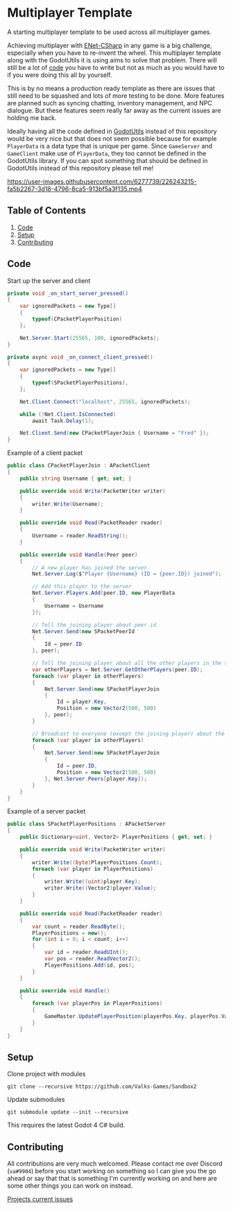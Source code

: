 # Multiplayer Template
A starting multiplayer template to be used across all multiplayer games.

Achieving multiplayer with [ENet-CSharp](https://github.com/SoftwareGuy/ENet-CSharp) in any game is a big challenge, especially when you have to re-invent the wheel. This multiplayer template along with the GodotUtils it is using aims to solve that problem. There will still be a lot of [code](#code) you have to write but not as much as you would have to if you were doing this all by yourself.

This is by no means a production ready template as there are issues that still need to be squashed and lots of more testing to be done. More features are planned such as syncing chatting, inventory management, and NPC dialogue. But these features seem really far away as the current issues are holding me back.

Ideally having all the code defined in [GodotUtils](https://github.com/Valks-Games/GodotUtils) instead of this repository would be very nice but that does not seem possible because for example `PlayerData` is a data type that is unique per game. Since `GameServer` and `GameClient` make use of `PlayerData`, they too cannot be defined in the GodotUtils library. If you can spot something that should be defined in GodotUtils instead of this repository please tell me!

https://user-images.githubusercontent.com/6277739/226243215-fa5b2267-3d18-4796-8ca5-913bf5a3f135.mp4

## Table of Contents
1. [Code](#code)
2. [Setup](#setup)
3. [Contributing](#contributing)

## Code
Start up the server and client
```cs
private void _on_start_server_pressed()
{
    var ignoredPackets = new Type[]
    {
        typeof(CPacketPlayerPosition)
    };

    Net.Server.Start(25565, 100, ignoredPackets);
}

private async void _on_connect_client_pressed()
{
    var ignoredPackets = new Type[]
    {
        typeof(SPacketPlayerPositions),
    };

    Net.Client.Connect("localhost", 25565, ignoredPackets);

    while (!Net.Client.IsConnected)
        await Task.Delay(1);

    Net.Client.Send(new CPacketPlayerJoin { Username = "Fred" });
}
```

Example of a client packet
```cs
public class CPacketPlayerJoin : APacketClient
{
    public string Username { get; set; }

    public override void Write(PacketWriter writer)
    {
        writer.Write(Username);
    }

    public override void Read(PacketReader reader)
    {
        Username = reader.ReadString();
    }

    public override void Handle(Peer peer)
    {
        // A new player has joined the server
        Net.Server.Log($"Player {Username} (ID = {peer.ID}) joined");

        // Add this player to the server
        Net.Server.Players.Add(peer.ID, new PlayerData
        {
            Username = Username
        });

        // Tell the joining player about peer id
        Net.Server.Send(new SPacketPeerId
        {
            Id = peer.ID
        }, peer);

        // Tell the joining player about all the other players in the server
        var otherPlayers = Net.Server.GetOtherPlayers(peer.ID);
        foreach (var player in otherPlayers)
        {
            Net.Server.Send(new SPacketPlayerJoin
            {
                Id = player.Key,
                Position = new Vector2(500, 500)
            }, peer);
        }

        // Broadcast to everyone (except the joining player) about the joining player
        foreach (var player in otherPlayers)
        {
            Net.Server.Send(new SPacketPlayerJoin
            {
                Id = peer.ID,
                Position = new Vector2(500, 500)
            }, Net.Server.Peers[player.Key]);
        }
    }
}
```

Example of a server packet
```cs
public class SPacketPlayerPositions : APacketServer
{
    public Dictionary<uint, Vector2> PlayerPositions { get; set; }

    public override void Write(PacketWriter writer)
    {
        writer.Write((byte)PlayerPositions.Count);
        foreach (var player in PlayerPositions)
        {
            writer.Write((uint)player.Key);
            writer.Write((Vector2)player.Value);
        }
    }

    public override void Read(PacketReader reader)
    {
        var count = reader.ReadByte();
        PlayerPositions = new();
        for (int i = 0; i < count; i++)
        {
            var id = reader.ReadUInt();
            var pos = reader.ReadVector2();
            PlayerPositions.Add(id, pos);
        }
    }

    public override void Handle()
    {
        foreach (var playerPos in PlayerPositions)
        {
            GameMaster.UpdatePlayerPosition(playerPos.Key, playerPos.Value);
        }
    }
}
```

## Setup
Clone project with modules
```
git clone --recursive https://github.com/Valks-Games/Sandbox2
```

Update submodules
```
git submodule update --init --recursive
```

This requires the latest Godot 4 C# build.

## Contributing
All contributions are very much welcomed. Please contact me over Discord (`va#9904`) before you start working on something so I can give you the go ahead or say that that is something I'm currently working on and here are some other things you can work on instead.

[Projects current issues](https://github.com/Valks-Games/Multiplayer-Template/issues)
